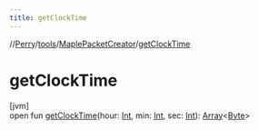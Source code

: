 ```yaml
---
title: getClockTime
---
```

//[Perry](../../../index.html)/[tools](../index.html)/[MaplePacketCreator](index.html)/[getClockTime](get-clock-time.html)



# getClockTime



[jvm]\
open fun [getClockTime](get-clock-time.html)(hour: [Int](https://kotlinlang.org/api/latest/jvm/stdlib/kotlin/-int/index.html), min: [Int](https://kotlinlang.org/api/latest/jvm/stdlib/kotlin/-int/index.html), sec: [Int](https://kotlinlang.org/api/latest/jvm/stdlib/kotlin/-int/index.html)): [Array](https://kotlinlang.org/api/latest/jvm/stdlib/kotlin/-array/index.html)<[Byte](https://kotlinlang.org/api/latest/jvm/stdlib/kotlin/-byte/index.html)>




